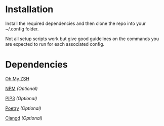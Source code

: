 # Installation

Install the required dependencies and then clone the repo into your ~/.config  folder.

Not all setup scripts work but give good guidelines on the commands you are expected to run for each associated config.

# Dependencies

[Oh My ZSH](https://ohmyz.sh/)

[NPM](https://www.npmjs.com/get-npm) *(Optional)*

[PIP3](https://pip.pypa.io/en/stable/installing/) *(Optional)*

[Poetry](https://python-poetry.org/) *(Optional)*

[Clangd](https://github.com/clangd/clangd) *(Optional)*
